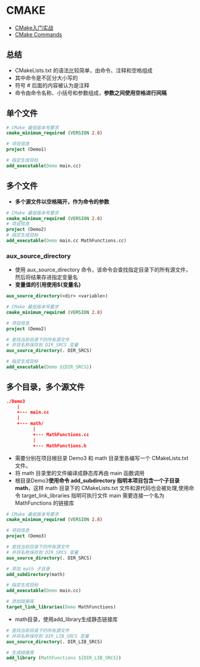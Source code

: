 # CMAKE

- [CMake入门实战](http://www.hahack.com/codes/cmake/)
- [CMake Commands](https://cmake.org/cmake/help/latest/manual/cmake-commands.7.html)

## 总结

- CMakeLists.txt 的语法比较简单，由命令、注释和空格组成
- 其中命令是不区分大小写的
- 符号 # 后面的内容被认为是注释
- 命令由命令名称、小括号和参数组成，**参数之间使用空格进行间隔**

## 单个文件

```cmake
# CMake 最低版本号要求
cmake_minimum_required (VERSION 2.8)

# 项目信息
project (Demo1)

# 指定生成目标
add_executable(Demo main.cc)
```

## 多个文件

- **多个源文件以空格隔开，作为命令的参数**

```cmake
# CMake 最低版本号要求
cmake_minimum_required (VERSION 2.8)
# 项目信息
project (Demo2)
# 指定生成目标
add_executable(Demo main.cc MathFunctions.cc)
```

### aux_source_directory

- 使用 aux_source_directory 命令，该命令会查找指定目录下的所有源文件，然后将结果存进指定变量名
- **变量值的引用使用${变量名}**

```cmake
aux_source_directory(<dir> <variable>)
```

```cmake
# CMake 最低版本号要求
cmake_minimum_required (VERSION 2.8)

# 项目信息
project (Demo2)

# 查找当前目录下的所有源文件
# 并将名称保存到 DIR_SRCS 变量
aux_source_directory(. DIR_SRCS)

# 指定生成目标
add_executable(Demo ${DIR_SRCS})
```

## 多个目录，多个源文件

```cmake
./Demo3
    |
    +--- main.cc
    |
    +--- math/
          |
          +--- MathFunctions.cc
          |
          +--- MathFunctions.h
```

- 需要分别在项目根目录 Demo3 和 math 目录里各编写一个 CMakeLists.txt 文件。
- 将 math 目录里的文件编译成静态库再由 main 函数调用
- 根目录Demo3**使用命令 add_subdirectory 指明本项目包含一个子目录 math**，这样 math 目录下的 CMakeLists.txt 文件和源代码也会被处理,使用命令 target_link_libraries 指明可执行文件 main 需要连接一个名为 MathFunctions 的链接库

```cmake
# CMake 最低版本号要求
cmake_minimum_required (VERSION 2.8)

# 项目信息
project (Demo3)

# 查找当前目录下的所有源文件
# 并将名称保存到 DIR_SRCS 变量
aux_source_directory(. DIR_SRCS)

# 添加 math 子目录
add_subdirectory(math)

# 指定生成目标
add_executable(Demo main.cc)

# 添加链接库
target_link_libraries(Demo MathFunctions)

```

- math目录，使用add_library生成静态链接库

```cmake
# 查找当前目录下的所有源文件
# 并将名称保存到 DIR_LIB_SRCS 变量
aux_source_directory(. DIR_LIB_SRCS)

# 生成链接库
add_library (MathFunctions ${DIR_LIB_SRCS})
```